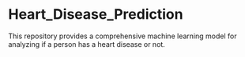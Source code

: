 # Heart_Disease_Prediction
 This repository provides a comprehensive machine learning model for analyzing if a person has a heart disease or not.

